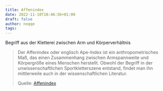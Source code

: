 ```yaml
---
title: Affenindex
date: 2022-11-10T10:46:56+01:00
draft: false
author: noqqe
tags:
---
```


Begriff aus der Kletterei zwischen Arm und Körperverhältnis

> Der Affenindex oder englisch Ape-Index ist ein anthropometrisches Maß, das
> einen Zusammenhang zwischen Armspannweite und Körpergröße eines Menschen
> herstellt. Obwohl der Begriff in der unwissenschaftlichen Sportkletterszene
> entstand, findet man ihn mittlerweile auch in der wissenschaftlichen
> Literatur.
>
> Quelle: [Affenindex](https://de.wikipedia.org/wiki/Affenindex)
